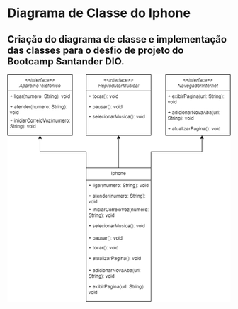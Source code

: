 # Diagrama de Classe do Iphone

Criação do diagrama de classe e implementação das classes para o desfio de projeto do Bootcamp Santander DIO.
---
![Diagrama Iphone](diagrama%20de%20classe%20iphone.drawio.png)
